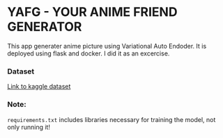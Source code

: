 # YAFG - YOUR ANIME FRIEND GENERATOR

This app generater anime picture using Variational Auto Endoder.
It is deployed using flask and docker. I did it as an excercise.


### Dataset
[Link to kaggle dataset](https://www.kaggle.com/datasets/splcher/animefacedataset)

### Note:
`requirements.txt` includes libraries necessary for training the model, not only running it!